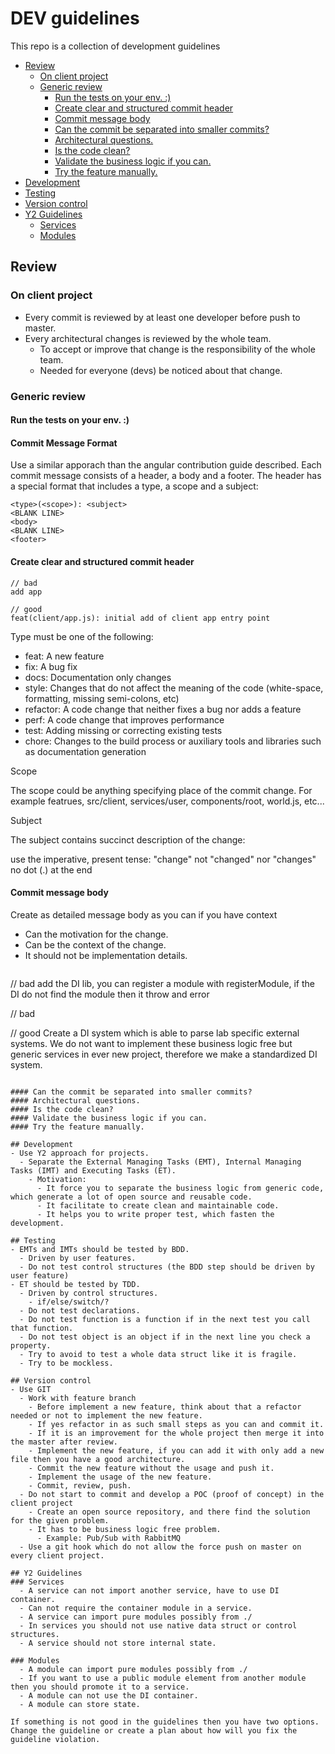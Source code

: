 # DEV guidelines
This repo is a collection of development guidelines

* [Review](#review)
  + [On client project](#on-client-project)
  + [Generic review](#generic-review)
    - [Run the tests on your env. :)](#run-the-tests-on-your-env-)
    - [Create clear and structured commit header](#create-clear-and-structured-commit-header)
    - [Commit message body](#commit-message-body)
    - [Can the commit be separated into smaller commits?](#can-the-commit-be-separated-into-smaller-commits)
    - [Architectural questions.](#architectural-questions)
    - [Is the code clean?](#is-the-code-clean)
    - [Validate the business logic if you can.](#validate-the-business-logic-if-you-can)
    - [Try the feature manually.](#try-the-feature-manually)
* [Development](#development)
* [Testing](#testing)
* [Version control](#version-control)
* [Y2 Guidelines](#y2-guidelines)
  + [Services](#services)
  + [Modules](#modules)

## Review
### On client project
  - Every commit is reviewed by at least one developer before push to master.
  - Every architectural changes is reviewed by the whole team.
    - To accept or improve that change is the responsibility of the whole team.
    - Needed for everyone (devs) be noticed about that change.
    
### Generic review
#### Run the tests on your env. :)

#### Commit Message Format

Use a similar apporach than the angular contribution guide described. Each commit message consists of a header, a body and a footer. The header has a special format that includes a type, a scope and a subject:

```
<type>(<scope>): <subject>
<BLANK LINE>
<body>
<BLANK LINE>
<footer>
```

#### Create clear and structured commit header
```
// bad
add app

// good
feat(client/app.js): initial add of client app entry point
```
Type must be one of the following:

- feat: A new feature
- fix: A bug fix
- docs: Documentation only changes
- style: Changes that do not affect the meaning of the code (white-space, formatting, missing semi-colons, etc)
- refactor: A code change that neither fixes a bug nor adds a feature
- perf: A code change that improves performance
- test: Adding missing or correcting existing tests
- chore: Changes to the build process or auxiliary tools and libraries such as documentation generation

Scope

The scope could be anything specifying place of the commit change. For example featrues, src/client, services/user, components/root, world.js, etc...

Subject

The subject contains succinct description of the change:

use the imperative, present tense: "change" not "changed" nor "changes"
no dot (.) at the end

#### Commit message body
Create as detailed message body as you can if you have context
- Can the motivation for the change.
- Can be the context of the change.
- It should not be implementation details.
  ```
// bad
add the DI lib, you can register a module with
registerModule, if the DI do not find the module
then it throw and error

// bad
<no context>

// good
Create a DI system which is able to parse lab specific external systems.
We do not want to implement these business logic free but generic services
in ever new project, therefore we make a standardized DI system.
```

#### Can the commit be separated into smaller commits?
#### Architectural questions.
#### Is the code clean?
#### Validate the business logic if you can.
#### Try the feature manually.

## Development
- Use Y2 approach for projects.
  - Separate the External Managing Tasks (EMT), Internal Managing Tasks (IMT) and Executing Tasks (ET).
    - Motivation:
      - It force you to separate the business logic from generic code, which generate a lot of open source and reusable code.
      - It facilitate to create clean and maintainable code.
      - It helps you to write proper test, which fasten the development.

## Testing
- EMTs and IMTs should be tested by BDD. 
  - Driven by user features.
  - Do not test control structures (the BDD step should be driven by user feature)
- ET should be tested by TDD.
  - Driven by control structures. 
    - if/else/switch/?
  - Do not test declarations.
  - Do not test function is a function if in the next test you call that function.
  - Do not test object is an object if in the next line you check a property.
  - Try to avoid to test a whole data struct like it is fragile.
  - Try to be mockless.

## Version control
- Use GIT
  - Work with feature branch
    - Before implement a new feature, think about that a refactor needed or not to implement the new feature.
    - If yes refactor in as such small steps as you can and commit it.
    - If it is an improvement for the whole project then merge it into the master after review.
    - Implement the new feature, if you can add it with only add a new file then you have a good architecture.
    - Commit the new feature without the usage and push it.
    - Implement the usage of the new feature.
    - Commit, review, push.
  - Do not start to commit and develop a POC (proof of concept) in the client project
    - Create an open source repository, and there find the solution for the given problem.
    - It has to be business logic free problem. 
      - Example: Pub/Sub with RabbitMQ
  - Use a git hook which do not allow the force push on master on every client project.

## Y2 Guidelines
### Services
  - A service can not import another service, have to use DI container.
  - Can not require the container module in a service.
  - A service can import pure modules possibly from ./
  - In services you should not use native data struct or control structures.
  - A service should not store internal state.

### Modules
  - A module can import pure modules possibly from ./  
  - If you want to use a public module element from another module then you should promote it to a service. 	  
  - A module can not use the DI container.
  - A module can store state.

If something is not good in the guidelines then you have two options. Change the guideline or create a plan about how will you fix the guideline violation.

